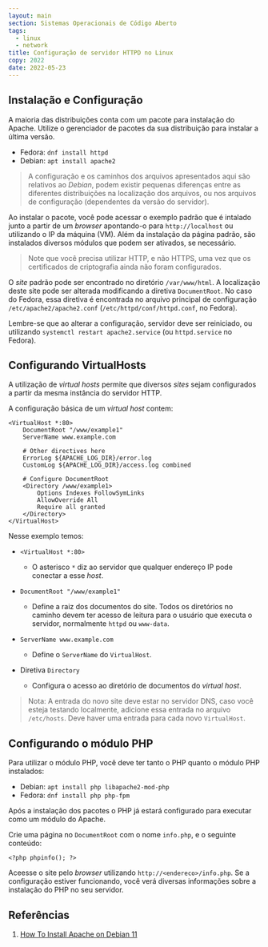 ```yaml
---
layout: main
section: Sistemas Operacionais de Código Aberto
tags:
  - linux
  - network
title: Configuração de servidor HTTPD no Linux
copy: 2022
date: 2022-05-23
---
```


## Instalação e Configuração

A maioria das distribuições conta com um pacote para instalação do Apache. Utilize o gerenciador de pacotes da sua distribuição para instalar a última versão.

* Fedora: `dnf install httpd`
* Debian: `apt install apache2`

> A configuração e os caminhos dos arquivos apresentados aqui são relativos ao _Debian_, podem existir pequenas diferenças entre as diferentes distribuições na localização dos arquivos, ou nos arquivos de configuração (dependentes da versão do servidor).

Ao instalar o pacote, você pode acessar o exemplo padrão que é intalado junto a partir de um _browser_ apontando-o para `http://localhost` ou utilizando o IP da máquina (VM). Além da instalação da página padrão, são instalados diversos módulos que podem ser ativados, se necessário.

> Note que você precisa utilizar HTTP, e não HTTPS, uma vez que os certificados de criptografia ainda não foram configurados.

O _site_ padrão pode ser encontrado no diretório `/var/www/html`. A localização deste site pode ser alterada modificando a diretiva `DocumentRoot`. No caso do Fedora, essa diretiva é encontrada no arquivo principal de configuração `/etc/apache2/apache2.conf` (`/etc/httpd/conf/httpd.conf`, no Fedora).

Lembre-se que ao alterar a configuração, servidor deve ser reiniciado, ou utilizando `systemctl restart apache2.service` (ou `httpd.service` no Fedora).

## Configurando VirtualHosts

A utilização de _virtual hosts_ permite que diversos _sites_ sejam configurados a partir da mesma instância do servidor HTTP.

A configuração básica de um _virtual host_ contem:

```
<VirtualHost *:80>
    DocumentRoot "/www/example1"
    ServerName www.example.com

    # Other directives here
    ErrorLog ${APACHE_LOG_DIR}/error.log
    CustomLog ${APACHE_LOG_DIR}/access.log combined

    # Configure DocumentRoot
    <Directory /www/example1>
        Options Indexes FollowSymLinks
        AllowOverride All
        Require all granted
    </Directory>
</VirtualHost>
```

Nesse exemplo temos:

* `<VirtualHost *:80>`

    * O asterisco `*` diz ao servidor que qualquer endereço IP pode conectar a esse _host_.

* `DocumentRoot "/www/example1"`

    * Define a raiz dos documentos do site. Todos os diretórios no caminho devem ter acesso de leitura para o usuário que executa o servidor, normalmente `httpd` ou `www-data`.

* `ServerName www.example.com`

    * Define o `ServerName` do `VirtualHost`.

* Diretiva `Directory`

    * Configura o acesso ao diretório de documentos do _virtual host_.

> Nota: A entrada do novo site deve estar no servidor DNS, caso você esteja testando localmente, adicione essa entrada no arquivo `/etc/hosts`. Deve haver uma entrada para cada novo `VirtualHost`.


## Configurando o módulo PHP

Para utilizar o módulo PHP, você deve ter tanto o PHP quanto o módulo PHP instalados:

* Debian: `apt install php libapache2-mod-php`
* Fedora: `dnf install php php-fpm`

Após a instalação dos pacotes o PHP já estará configurado para executar como um módulo do Apache.

Crie uma página no `DocumentRoot` com o nome `info.php`, e o seguinte conteúdo:

```
<?php phpinfo(); ?>
```

Aceesse o site pelo _browser_ utilizando `http://<endereco>/info.php`. Se a configuração estiver funcionando, você verá diversas informações sobre a instalação do PHP no seu servidor.

## Referências

1. [How To Install Apache on Debian 11](https://itslinuxfoss.com/how-install-apache-debian-11/)
